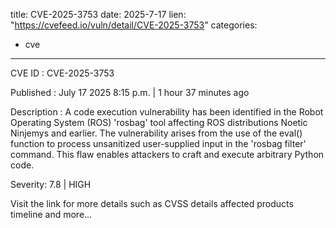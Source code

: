 
title: CVE-2025-3753
date: 2025-7-17
lien: "https://cvefeed.io/vuln/detail/CVE-2025-3753"
categories:
  - cve
---

CVE ID : CVE-2025-3753

Published :  July 17
2025
8:15 p.m. | 1 hour
37 minutes ago

Description : A code execution vulnerability has been identified in the Robot Operating System (ROS) 'rosbag' tool
affecting ROS distributions Noetic Ninjemys and earlier. The vulnerability arises from the use of the eval() function to process unsanitized
user-supplied input in the 'rosbag filter' command. This flaw enables attackers to craft and execute arbitrary Python code.

Severity: 7.8 | HIGH

Visit the link for more details
such as CVSS details
affected products
timeline
and more...
